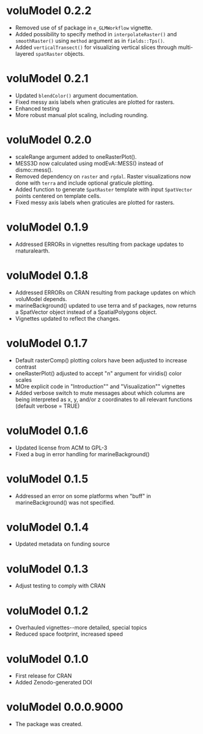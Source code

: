 # voluModel 0.2.2

- Removed use of sf package in `e_GLMWorkflow` vignette.
- Added possibility to specify method in `interpolateRaster()` and `smoothRaster()` using `method` argument as in `fields::Tps()`.
- Added `verticalTransect()` for visualizing vertical slices through multi-layered `spatRaster` 
objects.

# voluModel 0.2.1

- Updated `blendColor()` argument documentation.
- Fixed messy axis labels when graticules are plotted for rasters.
- Enhanced testing
- More robust manual plot scaling, including rounding.

# voluModel 0.2.0

- scaleRange argument added to oneRasterPlot().
- MESS3D now calculated using modEvA::MESS() instead of dismo::mess().
- Removed dependency on `raster` and `rgdal`. Raster visualizations now done with `terra` and include optional graticule plotting.
- Added function to generate `SpatRaster` template with input `SpatVector` points centered on template cells.
- Fixed messy axis labels when graticules are plotted for rasters.

# voluModel 0.1.9

- Addressed ERRORs in vignettes resulting from package updates to rnaturalearth.

# voluModel 0.1.8

- Addressed ERRORs on CRAN resulting from package updates on which voluModel depends.
- marineBackground() updated to use terra and sf packages, now returns a SpatVector object instead of a SpatialPolygons object.
- Vignettes updated to reflect the changes.

# voluModel 0.1.7

- Default rasterComp() plotting colors have been adjusted to increase contrast
- oneRasterPlot() adjusted to accept "n" argument for viridis() color scales
- MOre explicit code in "Introduction"" and "Visualization"" vignettes 
- Added verbose switch to mute messages about which columns are being interpreted as x, y, and/or z
coordinates to all relevant functions (default verbose = TRUE)

# voluModel 0.1.6

- Updated license from ACM to GPL-3
- Fixed a bug in error handling for marineBackground()

# voluModel 0.1.5

- Addressed an error on some platforms when "buff" in marineBackground() was not specified.

# voluModel 0.1.4

- Updated metadata on funding source

# voluModel 0.1.3

- Adjust testing to comply with CRAN

# voluModel 0.1.2

- Overhauled vignettes--more detailed, special topics
- Reduced space footprint, increased speed

# voluModel 0.1.0

- First release for CRAN
- Added Zenodo-generated DOI

# voluModel 0.0.0.9000

- The package was created.
